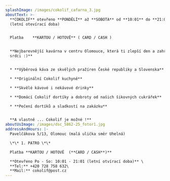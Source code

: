 ```yaml
---
splashImage: /images/cokolif_cafarna_3.jpg
aboutText: >-
  **COKOLIF** otevřeno **PONDĚLÍ** až **SOBOTA** od **10:01** do **21:01**
  (letní otevírací doba)


  Platba    **KARTOU / HOTOVĚ** ( CARD / CASH )


  **Nejbarevnější kavárna v centru Olomouce, která ti zlepší den a zahřeje na
  srdci :)**


  * **Výběrová káva ze skvělých pražíren České republiky a Slovenska** 

  * **Originální Cokolif kuchyně**

  * **Skvělé kávové i nekávové drinky**

  * **Domácí Cokolif dortíky a dobroty od našich šikovných cukrářek**

  * **Pečení dortíků a sladkostí na zakázku**


  **A vlastně ... Cokolif je možné !**
aboutUsImage: /images/dsc_5862-25_fotor1.jpg
addressAndHours: |-
  Pavelčákova 5/13, Olomouc (malá ulička směr Uhelná)

  \*\* 1. PATRO \*\*

  Platba **KARTOU / HOTOVĚ  (**CARD / CASH**)**

  **Otevřeno Po - So: 10:01 - 21:01 (letní otvírací doba)** \
  **Tel:** +420 728 758 632\
  **Mail:** cokolif@post.cz
---
```


